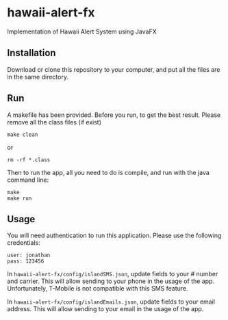 # hawaii-alert-fx
Implementation of Hawaii Alert System using JavaFX

## Installation
Download or clone this repository to your computer, and put all the files are in the same directory.

## Run
A makefile has been provided.
Before you run, to get the best result. Please remove all the class files (if exist)
```
make clean
```
or
```
rm -rf *.class
```
Then to run the app, all you need to do is compile, and run with the java command line:
```
make
make run
```
## Usage
You will need authentication to run this application. Please use the following credentials:
```
user: jonathan
pass: 123456
```

In `hawaii-alert-fx/config/islandSMS.json`, update fields to your # number and carrier.
This will allow sending to your phone in the usage of the app. Unfortunately, T-Mobile is not compatible with this SMS feature.

In `hawaii-alert-fx/config/islandEmails.json`, update fields to your email address.
This will allow sending to your email in the usage of the app.
